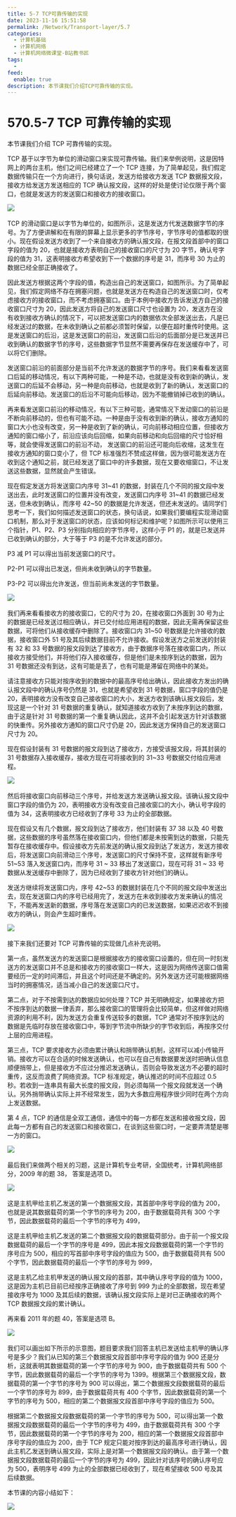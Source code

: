 ```yaml
---
title: 5-7 TCP可靠传输的实现
date: 2023-11-16 15:51:58
permalink: /Network/Transport-layer/5.7
categories:
  - 计算机基础
  - 计算机网络
  - 计算机网络微课堂-B站教书匠
tags:
  - 
feed:
  enable: true
description: 本节课我们介绍TCP可靠传输的实现。
---
```



# 570.5-7 TCP 可靠传输的实现

本节课我们介绍 TCP 可靠传输的实现。

<!-- more -->


TCP 基于以字节为单位的滑动窗口来实现可靠传输。我们来举例说明，这是因特网上的两台主机，他们之间已经建立了一个 TCP 连接，为了简单起见，我们假定数据传输只在一个方向进行，换句话说，发送方给接收方发送 TCP 数据报文段，接收方给发送方发送相应的 TCP 确认报文段，这样的好处是使讨论仅限于两个窗口，也就是发送方的发送窗口和接收方的接收窗口。

​![](https://image.peterjxl.com/blog/image-20211219114629-eieteli.png)​

TCP 的滑动窗口是以字节为单位的，如图所示，这是发送方代发送数据字节的序号。为了方便讲解和在有限的屏幕上显示更多的字节序号，字节序号的值都取的很小。现在假设发送方收到了一个来自接收方的确认报文段，在报文段首部中的窗口字段的值为 20，也就是接收方表明自己的接收窗口的尺寸为 20 字节，确认号字段的值为 31，这表明接收方希望收到下一个数据的序号是 31，而序号 30 为止的数据已经全部正确接收了。

因此发送方根据这两个字段的值，构造出自己的发送窗口，如图所示。为了简单起见，我们假定网络不存在拥塞问题，也就是发送方在构造自己的发送窗口时，仅考虑接收方的接收窗口，而不考虑拥塞窗口。由于本例中接收方告诉发送方自己的接收窗口尺寸为 20，因此发送方将自己的发送窗口尺寸也设置为 20，发送方在没有收到接收方确认的情况下，可以把发送窗口内的数据依次全部发送出去，凡是已经发送过的数据，在未收到确认之前都必须暂时保留，以便在超时重传时使用。这是发送窗口的后沿，这是发送窗口的前沿，发送窗口后沿的后面部分是已发送并已收到确认的数据字节的序号，这些数据字节显然不需要再保存在发送缓存中了，可以将它们删除。

发送窗口前沿的前面部分是当前不允许发送的数据字节的序号。我们来看看发送窗口后延的移动情况，有以下两种可能，一种是不动，也就是没有收到新的确认，发送窗口的后延不会移动，另一种是向前移动，也就是收到了新的确认，发送窗口的后延向前移动。发送窗口的后沿不可能向后移动，因为不能撤销掉已收到的确认。

再来看发送窗口前沿的移动情况，有以下三种可能，通常情况下发动窗口的前沿是不断向前移动的，但也有可能不动。一种是由于没有收到新的确认，接收方通知的窗口大小也没有改变，另一种是收到了新的确认，可向前移动相应位置，但接收方通知的窗口缩小了，前沿应该向后回缩，如果向前移动和向后回缩的尺寸恰好相等，就会使得发送窗口的前沿不动，
发送窗口的前沿还可能向后收缩，这发生在接收方通知的窗口变小了，但 TCP 标准强烈不赞成这样做，因为很可能发送方在收到这个通知之前，就已经发送了窗口中的许多数据，现在又要收缩窗口，不让发送这些数据，显然就会产生错误。

现在假定发送方将发送窗口内序号 31\~41 的数据，封装在几个不同的报文段中发送出去，此时发送窗口的位置并没有改变，发送窗口内序号 31\~41 的数据已经发送，但未收到确认，而序号 42~50 的数据是允许发送，但还未发送的。请同学们思考一下，我们如何描述发送窗口的状态，换句话说，如果我们要编程实现滑动窗口机制，那么对于发送窗口的状态，应该如何标记和维护呢？如图所示可以使用三个指针，P1、P2、P3 分别指向相应的字节序号，这样小于 P1 的，就是已发送并已收到确认的部分，大于等于 P3 的是不允许发送的部分。

P3 减 P1 可以得出当前发送窗口的尺寸。

P2-P1 可以得出已发送，但尚未收到确认的字节数量。

P3-P2 可以得出允许发送，但当前尚未发送的字节数量。

​![](https://image.peterjxl.com/blog/image-20211219114829-7nm4en6.png)​

我们再来看看接收方的接收窗口，它的尺寸为 20，在接收窗口外面到 30 号为止的数据是已经发送过相应确认，并已交付给应用进程的数据，因此无需再保留这些数据，可将他们从接收缓存中删除了。接收窗口内 31\~50 号数据是允许接收的数据，接收窗口外 51 号及其后续数据目前不允许接收。假设发送方之前发送的封装有 32 和 33 号数据的报文段到达了接收方，由于数据序号落在接收窗口内，所以接收方接受他们，并将他们存入接收缓存，但是他们是未按序到达的数据，因为 31 号数据还没有到达，这有可能是丢了，也有可能是滞留在网络中的某处。

请注意接收方只能对按序收到的数据中的最高序号给出确认，因此接收方发出的确认报文段中的确认序号仍然是 31，也就是希望收到 31 号数据，窗口字段的值仍是 20，表明接收方没有改变自己接收窗口的大小，发送方收到该确认报文段后，发现这是一个针对 31 号数据的重复确认，就知道接收方收到了未按序到达的数据，由于这是针对 31 号数据的第一个重复确认因此，这并不会引起发送方针对该数据的快重传。另外接收方通知的窗口尺寸仍是 20，因此发送方保持自己的发送窗口尺寸为 20。

现在假设封装有 31 号数据的报文段到达了接收方，方接受该报文段，将其封装的 31 号数据存入接收缓存，接收方现在可将接收到的 31~33 号数据交付给应用进程。

​![](https://image.peterjxl.com/blog/image-20211219115042-6ow05l2.png)​

然后将接收窗口向前移动三个序号，并给发送方发送确认报文段。该确认报文段中窗口字段的值仍为 20，表明接收方没有改变自己接收窗口的大小，确认号字段的值为 34，这表明接收方已经收到了序号 33 为止的全部数据。

现在假设又有几个数据，报文段到达了接收方，他们封装有 37 38 以及 40 号数据，这些数据的序号虽然落在接收窗口内，但他们都是未按需到达的数据，只能先暂存在接收缓存中。假设接收方先前发送的确认报文段到达了发送方，发送方接收后，将发送窗口向前滑动三个序号，发送窗口的尺寸保持不变，这样就有新序号 51~53 落入发送窗口内，而序号 31 ~ 33 移出了发送窗口，现在可将 31 ~ 33 号数据从发送缓存中删除了，因为已经收到了接收方针对他们的确认。

发送方继续将发送窗口内，序号 42~53 的数据封装在几个不同的报文段中发送出去，现在发送窗口内的序号已经用完了，发送方在未收到接收方发来确认的情况下，不能再发送新的数据，序号落在发送窗口内的已发送数据，如果迟迟收不到接收方的确认，则会产生超时重传。

​![](https://image.peterjxl.com/blog/image-20211219115220-zpg3p6z.png)​

接下来我们还要对 TCP 可靠传输的实现做几点补充说明。

第一点，虽然发送方的发送窗口是根据接收方的接收窗口设置的，但在同一时刻发送方的发送窗口并不总是和接收方的接收窗口一样大，这是因为网络传送窗口值需要经历一定的时间滞后，并且这个时间还是不确定的。另外发送方还可能根据网络当时的拥塞情况，适当减小自己的发送窗口尺寸。

第二点，对于不按需到达的数据应如何处理？TCP 并无明确规定，如果接收方把不按序到达的数据一律丢弃，那么接收窗口的管理将会比较简单，但这样做对网络资源的利用不利，因为发送方会重复传送较多的数据，TCP 通常对不按序到达的数据是先临时存放在接收窗口中，等到字节流中所缺少的字节收到后，再按序交付上层的应用进程。

第三点，TCP 要求接收方必须由累计确认和捎带确认机制，这样可以减小传输开销。接收方可以在合适的时候发送确认，也可以在自己有数据要发送时把确认信息顺便捎带上，但是接收方不应过分推迟发送确认，否则会导致发送方不必要的超时重传，这反而浪费了网络资源。TCP 标准规定，确认推迟的时间不应超过 0.5 秒。若收到一连串具有最大长度的报文段，则必须每隔一个报文段就发送一个确认。另外捎带确认实际上并不经常发生，因为大多数应用程序很少同时在两个方向上发送数据。

第 4 点，TCP 的通信是全双工通信，通信中的每一方都在发送和接收报文段，因此每一方都有自己的发送窗口和接收窗口，在谈到这些窗口时，一定要弄清楚是哪一方的窗口。

​![](https://image.peterjxl.com/blog/image-20211219115442-ir2ag4b.png)​

最后我们来做两个相关的习题，这是计算机专业考研，全国统考，计算机网络部分，2009 年的题 38， 答案是选项 D。

​![](https://image.peterjxl.com/blog/image-20211219115626-s3lgd63.png)​

这是主机甲给主机乙发送的第一个数据报文段，其首部中序号字段的值为 200，也就是说其数据载荷的第一个字节的序号为 200，由于数据载荷共有 300 个字节，因此数据载荷的最后一个字节的序号为 499，

这是主机甲给主机乙发送的第二个数据报文段的数据载荷部分。由于前一个报文段数据载荷的最后一个字节的序号是 499，因此本报文段数据载荷的第一个字节的序号应为 500，相应的写首部中序号字段的值应为 500，由于数据载荷共有 500 个字节，因此数据载荷的最后一个字节的序号为 999，

这是主机乙给主机甲发送的确认报文段的首部，其中确认序号字段的值为 1000，这是因为主机已目前已经按序正确接收了序号到 999 为止的全部数据，现在希望接收序号为 1000 及其后续的数据，该确认报文段实际上是对已正确接收的两个 TCP 数据报文段的累计确认。

再来看 2011 年的题 40，答案是选项 B。

​![](https://image.peterjxl.com/blog/image-20211219145324-07avopw.png)​

我们可以画出如下所示的示意图，题目要求我们回答主机已发送给主机甲的确认序号是多少？我们从已知的第三个数据报文段首部中序号字段的值为 900 还是分析，这就表明其数据载荷的第一个字节的序号为 900，由于数据载荷共有 500 个字节，因此数据载荷的最后一个字节的序号为 1399。根据第三个数据报文段，数据载荷的第一个字节的序号为 900 可以得出，第二个数据报文段数据载荷的最后一个字节的序号为 899，由于数据载荷共有 400 个字节，因此数据载荷的第一个字节的序号为 500，相应的第二个数据报文段首部中序号字段的值应为 500。

根据第二个数据报文段数据载荷的第一个字节的序号为 500，可以得出第一个数据报文段数据载荷的最后一个字节的序号为 499，由于数据载荷共有 300 个字节，因此数据载荷的第一个字节的序号为 200，相应的第一个数据报文段首部中序号字段的值应为 200，由于 TCP 规定只能对按序到达的最高序号进行确认，因此主机乙发送到确认报文段，实际上是对第一个数据报文段的确认。由于第一个数据报文段数据载荷的最后一个字节的序号为 499，因此针对该序号的确认序号应为 500，表明序号 499 为止的全部数据已经收到了，现在希望接收 500 号及其后续数据。

本节课的内容小结如下：

​![](https://image.peterjxl.com/blog/image-20211219145413-b9w3ijw.png)​

‍
